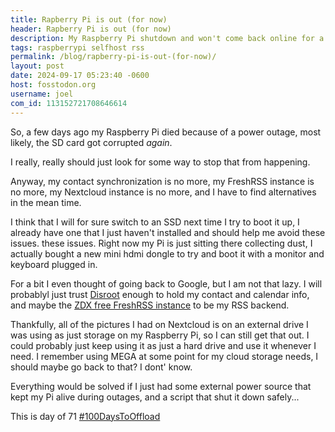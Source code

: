 ```yaml
---
title: Rapberry Pi is out (for now)
header: Rapberry Pi is out (for now)
description: My Raspberry Pi shutdown and won't come back online for a bit, so what now?
tags: raspberrypi selfhost rss
permalink: /blog/rapberry-pi-is-out-(for-now)/
layout: post
date: 2024-09-17 05:23:40 -0600
host: fosstodon.org
username: joel
com_id: 113152721708646614
---
```


So, a few days ago my Raspberry Pi died because of a power outage, most likely, the SD card got corrupted *again*.

I really, really should just look for some way to stop that from happening.

Anyway, my contact synchronization is no more, my FreshRSS instance is no more, my Nextcloud instance is no more, and I have to find alternatives in the mean time.

I think that I will for sure switch to an SSD next time I try to boot it up, I already have one that I just haven't installed and should help me avoid these issues. these issues. Right now my Pi is just sitting there collecting dust, I actually bought a new mini hdmi dongle to try and boot it with a monitor and keyboard plugged in.

For a bit I even thought of going back to Google, but I am not that lazy. I will probablyl just trust [Disroot](https://disroot.org) enough to hold my contact and calendar info, and maybe the [ZDX free FreshRSS instance](https://rss.zdx.fr) to be my RSS backend.

Thankfully, all of the pictures I had on Nextcloud is on an external drive I was using as just storage on my Raspberry Pi, so I can still get that out. I could probably just keep using it as just a hard drive and use it whenever I need. I remember using MEGA at some point for my cloud storage needs, I should maybe go back to that? I dont' know.

Everything would be solved if I just had some external power source that kept my Pi alive during outages, and a script that shut it down safely...

This is day of 71 [#100DaysToOffload](https://100daystooffload.com)
